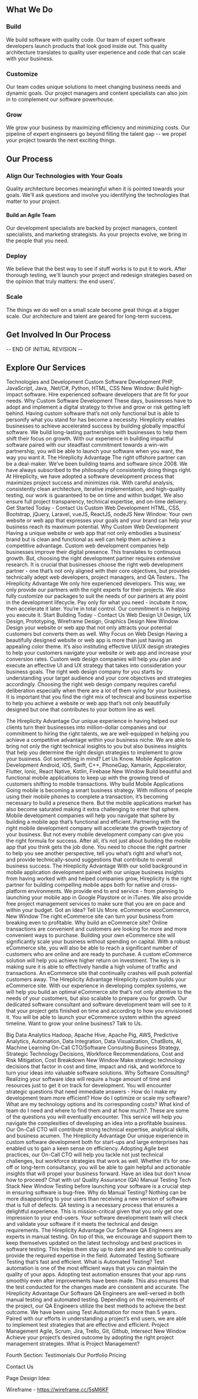 ## What We Do

### Build
We build software with quality code. Our team of expert software developers launch products that look good inside out. This quality architecture translates to quality user experience and code that can scale with your business. 

### Customize
Our team codes unique solutions to meet changing business needs and dynamic goals. Our project managers and content specialists can also join in to complement our software powerhouse.

### Grow
We grow your business by maximizing efficiency and minimizing costs. Our pipeline of expert enginseers go beyond filling the talent gap -- we propel your project towards the next exciting things.


## Our Process

### Align Our Technologies with Your Goals

Quality architecture becomes meaningful when it is pointed towards your goals. We'll ask questions and involve you identifying the technologies that matter to your project.

#### Build an Agile Team

Our development specialists are backed by project managers, content specialists, and marketing strategists. As your projects evolve, we bring in the people that you need.

### Deploy

We believe that the best way to see if stuff works is to put it to work. After thorough testing, we'll launch your project and redesign strategies based on the opinion that truly matters: the end users'.

### Scale 

The things we do well on a small scale become great things at a bigger scale. Our architecture and talent are geared for long-term success. 

## Get Involved In Our Process



-- END OF INITIAL REVISION --


## Explore Our Services

Technologies and Development
Custom Software Development
PHP, JavaScript, Java, .Net/C#, Python, HTML, CSS
New Window:
Build high-impact software. Hire experienced software developers that are fit for your needs.
Why Custom Software Development
These days, businesses have to adopt and implement a digital strategy to thrive and grow or risk getting left behind.
Having custom software that’s not only functional but is able to personify what you stand for has become a necessity.
Hireplicity enables businesses to achieve accelerated success by building globally impactful software.
We build long-lasting partnerships with businesses to help them shift their focus on growth. With our experience in building impactful software paired with our steadfast commitment towards a win-win partnership, you will be able to launch your software when you want, the way you want it. 
The Hireplicity Advantage
The right offshore partner can be a deal-maker. We’ve been building teams and software since 2008. We have always subscribed to the philosophy of consistently doing things right.
At Hireplicity, we have adopted a software development process that maximizes project success and minimizes risk. With careful analysis, consistently clean architecture, iterative implementation, and high-quality testing, our work is guaranteed to be on time and within budget. We also ensure full project transparency, technical expertise, and on-time delivery. 
Get Started Today - Contact Us
Custom Web Development
HTML, CSS, Bootstrap, jQuery, Laravel, vueJS, ReactJS, nodeJS
New Window:
Your own website or web app that expresses your goals and your brand can help your business reach its maximum potential.
Why Custom Web Development
Having a unique website or web app that not only embodies a business’ brand but is clean and functional as well can help them achieve a competitive advantage. 
Custom web development companies help businesses improve their digital presence. This translates to continuous growth. But, choosing the right development partner requires extensive research. It is crucial that businesses choose the right web development partner - one that’s not only aligned with their core objectives, but provides technically adept web developers, project managers, and QA Testers..
The Hireplicity Advantage
We only hire experienced developers. This way, we only provide our partners with the right experts for their projects.
We also fully customize our packages to suit the needs of our partners at any point in the development lifecycle. Pay only for what you need - incubate it now, then accelerate it later. You’re in total control. Our commitment is in helping you execute it.
Start Building Today - Contact Us
Web Design
UI Design, UX Design, Prototyping, Wireframe Design, Graphics Design
New Window
Design your website or web app that not only attracts your potential customers but converts them as well.
Why Focus on Web Design
Having a beautifully designed website or web app is more than just having an appealing color theme. It’s also instituting effective UI/UX design strategies to help your customers navigate your website or web app and increase your conversion rates.
Custom web design companies will help you plan and execute an effective UI and UX strategy that takes into consideration your business goals. The right web design company for you starts by understanding your target audience and your core objectives and strategies accordingly. 
Choosing the right web design company requires careful deliberation especially when there are a lot of them vying for your business. It is important that you find the right mix of technical and business expertise to help you achieve a website or web app that’s not only beautifully designed but one that contributes to your bottom line as well. 
 
The Hireplicity Advantage
Our unique experience in having helped our clients turn their businesses into million-dollar companies and our commitment to hiring the right talents, we are well-equipped in helping you achieve a competitive advantage within your business niche.
We are able to bring not only the right technical insights to you but also business insights that help you determine the right design strategies to implement to grow your business.
Got something in mind? Let Us Know.
Mobile Application Development
Android, iOS, Swift, C++, PhoneGap, Xamarin, Appcelerator, Flutter, Ionic, React Native, Kotlin, Firebase
New Window
Build beautiful and functional mobile applications to keep up with the growing trend of customers shifting to mobile transactions.
Why build Mobile Applications
Going mobile is becoming a smart business strategy. With millions of people using their mobile phones to complete a transaction, it’s becoming necessary to build a presence there. But the mobile applications market has also become saturated making it extra challenging to enter that sphere.
Mobile development companies will help you navigate that sphere by building a mobile app that’s functional and efficient. Partnering with the right mobile development company will accelerate the growth trajectory of your business.
But not every mobile development company can give you the right formula for success. After all, it’s not just about building the mobile app that you think gets the job done. You need to choose the right partner to help you see another perspective, tell you what’s right and what’s not, and provide technically-sound suggestions that contribute to overall business success.
The Hireplicity Advantage
With our solid background in mobile application development paired with our unique business insights from having worked with and helped companies grow, Hireplicity is the right partner for building compelling mobile apps both for native and cross-platform environments.
We provide end to end service - from planning to launching your mobile app in Google Playstore or in iTunes. We also provide free project management services to make sure that you are on pace and within your budget. 
Got an Idea? Tell Us More.
eCommerce
wooCommerce,
New Window
The right eCommerce site can turn your business from breaking even to profitable.
Why build an eCommerce site?
Online transactions are convenient and customers are looking for more and more convenient ways to purchase. Building your own eCommerce site will significantly scale your business without spending on capital. With a robust eCommerce site, you will also be able to reach a significant number of customers who are online and are ready to purchase. 
A custom eCommerce solution will help you achieve higher return on investment. The key is in making sure it is able to effectively handle a high volume of traffic and transactions. An eCommerce site that continually crashes will push potential customers away.
The Hireplicity Advantage
Hireplicity custom builds your eCommerce site. With our experience in developing complex systems, we will help you build an optimal eCommerce site that’s not only attentive to the needs of your customers, but also scalable to prepare you for growth.
Our dedicated software consultant and software development team will see to it that your project gets finished on time and according to how you envisioned it. You will be able to launch your eCommerce system within the agreed timeline.
Want to grow your online business? Talk to Us.


Big Data Analytics
Hadoop, Apache Hive, Apache Pig, AWS, Predictive Analytics, Automation, Data Integration, Data Visualization, ChatBots, AI, Machine Learning
On-Call CTO/Software Consulting
Business Strategy, Strategic Technology Decisions, Workforce Recommendations, Cost and Risk Mitigation, Cost Breakdown
New Window
Make strategic technology decisions that factor in cost and time, impact and risk, and workforce to turn your ideas into valuable software solutions.
Why Software Consulting?
Realizing your software idea will require a huge amount of time and resources just to get it on track for development. You will encounter strategic questions that need immediate answers - How do I make my development team more efficient? How do I optimize or scale my software? What are my technology options and its corresponding costs? What kind of team do I need and where to find them and at how much?. 
These are some of the questions you will eventually encounter. This service will help you navigate the complexities of developing an idea into a profitable business. Our On-Call CTO will contribute strong technical expertise, analytical skills, and business acumen.
The Hireplicity Advantage
Our unique experience in custom software development both for start-ups and large enterprises has enabled us to gain a keen sense on efficiency. Adopting Agile best practices, our On-Call CTO will help you tackle not just technical challenges, but workforce strategies that work as well. Whether it’s for one-off or long-term consultancy, you will be able to gain helpful and actionable insights that will propel your business forward.
Have an idea but don’t know how to proceed? Chat with us!
Quality Assurance (QA)
Manual Testing
Tech Stack
New Window
Testing before launching your software is a crucial step in ensuring software is bug-free.
Why do Manual Testing?
Nothing can be more disappointing to your users than receiving a new version of software that is full of defects. QA testing is a necessary process that ensures a delightful experience.
This is mission-critical given that you only get one impression to your end-users. Your software development team will check and validate your software if it meets the technical and design requirements.
The Hireplicity Advantage
Our Software QA Engineers are experts in manual testing. On top of this, we encourage and support them to keep themselves updated on the latest technology and best practices in software testing. This helps them stay up to date and are able to continually provide the required expertise in the field. 
Automated Testing
Software Testing that’s fast and efficient.
What is Automated Testing?
Test automation is one of the most efficient ways that you can maintain the quality of your apps. Adopting test automation ensures that your app runs smoothly even after improvements have been made. This also ensures that the test conducted for the changes made are consistent and accurate.
The Hireplicity Advantage
Our Software QA Engineers are well-versed in both manual testing and automated testing. Depending on the requirements of the project, our QA Engineers utilize the best methods to achieve the best outcome. 
We have been using Test Automation for more than 5 years. Paired with our efforts in understanding a project’s end users, we are able to implement test strategies that are effective and efficient.
Project Management
Agile, Scrum, Jira, Trello, Git, Github, Intersect
New Window
Achieve your project’s desired outcome by adopting the right project management strategies.
What is Project Management?



Fourth Section: Testimonials
Our Portfolio
Pricing


Contact Us

Page Design Idea:

Wireframe - https://wireframe.cc/5sM6KF

